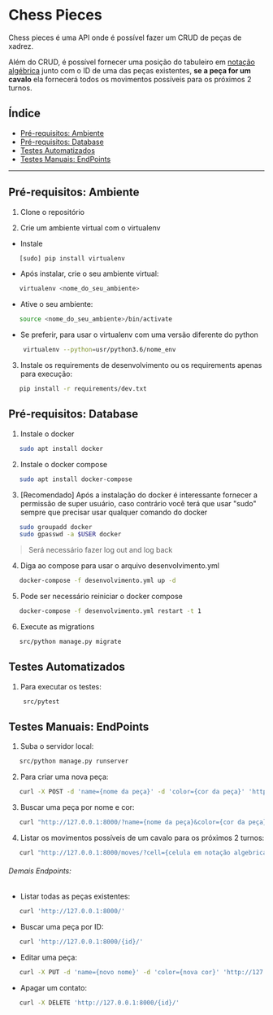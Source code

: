 Chess Pieces
================================================

Chess pieces é uma API onde é possível fazer um CRUD de peças de xadrez.


Além do CRUD, é possível fornecer uma posição do tabuleiro em [notação algébrica](https://en.wikipedia.org/wiki/Algebraic_notation_(chess))
junto com o ID de uma das peças existentes, **se a peça for um cavalo** ela fornecerá todos os movimentos possíveis para os próximos 2 turnos.

Índice
------

- [Pré-requisitos: Ambiente](#pré-requisitos-ambiente)
- [Pré-requisitos: Database](#pré-requisitos-database)
- [Testes Automatizados](#testes-automatizados)
- [Testes Manuais: EndPoints](#testes-manuais-endpoints)

---


Pré-requisitos: Ambiente
--------------

1. Clone o repositório

2. Crie um ambiente virtual com o virtualenv

* Instale
```bash
   [sudo] pip install virtualenv
```

* Após instalar, crie o seu ambiente virtual:
```bash
   virtualenv <nome_do_seu_ambiente>
```

* Ative o seu ambiente:
```bash
   source <nome_do_seu_ambiente>/bin/activate
```

* Se preferir, para usar o virtualenv com uma versão diferente do python
```bash
    virtualenv --python=usr/python3.6/nome_env
```
3. Instale os requirements de desenvolvimento ou os requirements apenas para execução:
```bash
   pip install -r requirements/dev.txt
```

Pré-requisitos: Database
--------------

1. Instale o docker

```bash
   sudo apt install docker
```

2. Instale o docker compose

```bash
   sudo apt install docker-compose
```

3. [Recomendado] Após a instalação do docker é interessante fornecer a permissão de super usuário, caso contrário você terá que usar "sudo" sempre que precisar usar qualquer comando do docker

```bash
   sudo groupadd docker
   sudo gpasswd -a $USER docker
```
> Será necessário fazer log out and log back

4. Diga ao compose para usar o arquivo desenvolvimento.yml

```bash
   docker-compose -f desenvolvimento.yml up -d
```

5. Pode ser necessário reiniciar o docker compose

```bash
   docker-compose -f desenvolvimento.yml restart -t 1
```

6. Execute as migrations

```bash
   src/python manage.py migrate
```

Testes Automatizados
--------------

1. Para executar os testes:

``` bash
    src/pytest
```

Testes Manuais: EndPoints
--------------

1. Suba o servidor local:

```bash
   src/python manage.py runserver
```

2. Para criar uma nova peça:

``` bash
   curl -X POST -d 'name={nome da peça}' -d 'color={cor da peça}' 'http://127.0.0.1:8000/'
```

3. Buscar uma peça por nome e cor:

``` bash
   curl "http://127.0.0.1:8000/?name={nome da peça}&color={cor da peça}"
```

4. Listar os movimentos possíveis de um cavalo para os próximos 2 turnos:


``` bash
   curl "http://127.0.0.1:8000/moves/?cell={celula em notação algebrica}&piece_id={id do cavalo}"
```


###### Demais Endpoints:

- Listar todas as peças existentes:

``` bash
   curl 'http://127.0.0.1:8000/'
```

- Buscar uma peça por ID:

``` bash
   curl 'http://127.0.0.1:8000/{id}/'
```

- Editar uma peça:

``` bash
   curl -X PUT -d 'name={novo nome}' -d 'color={nova cor}' 'http://127.0.0.1:8000/{id}/'
```

- Apagar um contato:

``` bash
   curl -X DELETE 'http://127.0.0.1:8000/{id}/'
```
